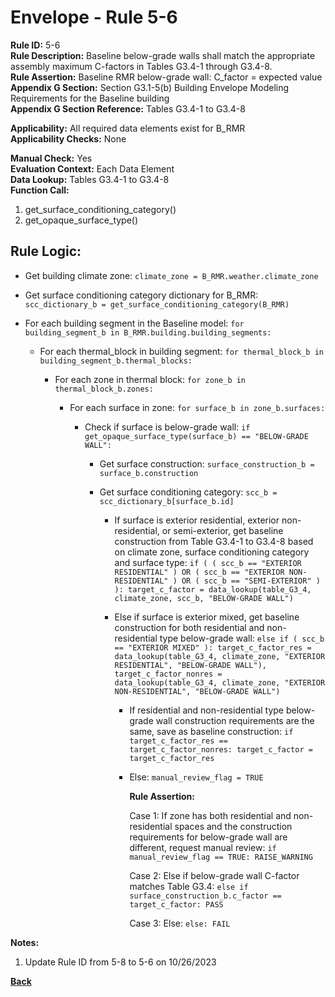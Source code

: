 
# Envelope - Rule 5-6  

**Rule ID:** 5-6  
**Rule Description:** Baseline below-grade walls shall match the appropriate assembly maximum C-factors in Tables G3.4-1 through G3.4-8.  
**Rule Assertion:** Baseline RMR below-grade wall: C_factor = expected value  
**Appendix G Section:** Section G3.1-5(b) Building Envelope Modeling Requirements for the Baseline building  
**Appendix G Section Reference:** Tables G3.4-1 to G3.4-8  

**Applicability:** All required data elements exist for B_RMR  
**Applicability Checks:** None  

**Manual Check:** Yes  
**Evaluation Context:** Each Data Element  
**Data Lookup:** Tables G3.4-1 to G3.4-8  
**Function Call:**  

  1. get_surface_conditioning_category()  
  2. get_opaque_surface_type()  

## Rule Logic:  

- Get building climate zone: ```climate_zone = B_RMR.weather.climate_zone```  

- Get surface conditioning category dictionary for B_RMR: ```scc_dictionary_b = get_surface_conditioning_category(B_RMR)```  

- For each building segment in the Baseline model: ```for building_segment_b in B_RMR.building.building_segments:```  

  - For each thermal_block in building segment: ```for thermal_block_b in building_segment_b.thermal_blocks:```  

    - For each zone in thermal block: ```for zone_b in thermal_block_b.zones:```  

      - For each surface in zone: ```for surface_b in zone_b.surfaces:```  

        - Check if surface is below-grade wall: ```if get_opaque_surface_type(surface_b) == "BELOW-GRADE WALL":```  

          - Get surface construction: ```surface_construction_b = surface_b.construction```  

          - Get surface conditioning category: ```scc_b = scc_dictionary_b[surface_b.id]```  

            - If surface is exterior residential, exterior non-residential, or semi-exterior, get baseline construction from Table G3.4-1 to G3.4-8 based on climate zone, surface conditioning category and surface type: ```if ( ( scc_b == "EXTERIOR RESIDENTIAL" ) OR ( scc_b == "EXTERIOR NON-RESIDENTIAL" ) OR ( scc_b == "SEMI-EXTERIOR" ) ): target_c_factor = data_lookup(table_G3_4, climate_zone, scc_b, "BELOW-GRADE WALL")```  

            - Else if surface is exterior mixed, get baseline construction for both residential and non-residential type below-grade wall: ```else if ( scc_b == "EXTERIOR MIXED" ): target_c_factor_res = data_lookup(table_G3_4, climate_zone, "EXTERIOR RESIDENTIAL", "BELOW-GRADE WALL"), target_c_factor_nonres = data_lookup(table_G3_4, climate_zone, "EXTERIOR NON-RESIDENTIAL", "BELOW-GRADE WALL")```  

              - If residential and non-residential type below-grade wall construction requirements are the same, save as baseline construction: ```if target_c_factor_res == target_c_factor_nonres: target_c_factor = target_c_factor_res```  

              - Else: ```manual_review_flag = TRUE```  

                **Rule Assertion:**  

                Case 1: If zone has both residential and non-residential spaces and the construction requirements for below-grade wall are different, request manual review: ```if manual_review_flag == TRUE: RAISE_WARNING```  

                Case 2: Else if below-grade wall C-factor matches Table G3.4: ```else if surface_construction_b.c_factor == target_c_factor: PASS```  

                Case 3: Else: ```else: FAIL```  

**Notes:**

1. Update Rule ID from 5-8 to 5-6 on 10/26/2023

**[Back](../_toc.md)**
